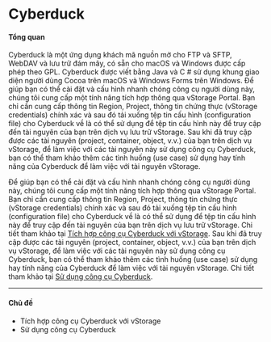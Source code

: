 # Cyberduck

#### Tổng quan 

Cyberduck là một ứng dụng khách mã nguồn mở cho FTP và SFTP, WebDAV và lưu trữ đám mây, có sẵn cho macOS và Windows được cấp phép theo GPL. Cyberduck được viết bằng Java và C # sử dụng khung giao diện người dùng Cocoa trên macOS và Windows Forms trên Windows. Để giúp bạn có thể cài đặt và cấu hình nhanh chóng công cụ người dùng này, chúng tôi cung cấp một tính năng tích hợp thông qua vStorage Portal. Bạn chỉ cần cung cấp thông tin Region, Project, thông tin chứng thực (vStorage credentials) chính xác và sau đó tải xuống tệp tin cấu hình (configuration file) cho Cyberduck về là có thể sử dụng để tệp tin cấu hình này để truy cập đến tài nguyên của bạn trên dịch vụ lưu trữ vStorage. Sau khi đã truy cập được các tài nguyên (project, container, object, v.v.) của bạn trên dịch vụ vStorage, để làm việc với các tài nguyên này sử dụng công cụ Cyberduck, bạn có thể tham khảo thêm các tình huống (use case) sử dụng hay tính năng của Cyberduck để làm việc với tài nguyên vStorage.

Để giúp bạn có thể cài đặt và cấu hình nhanh chóng công cụ người dùng này, chúng tôi cung cấp một tính năng tích hợp thông qua vStorage Portal. Bạn chỉ cần cung cấp thông tin Region, Project, thông tin chứng thực (vStorage credentials) chính xác và sau đó tải xuống tệp tin cấu hình (configuration file) cho Cyberduck về là có thể sử dụng để tệp tin cấu hình này để truy cập đến tài nguyên của bạn trên dịch vụ lưu trữ vStorage. Chi tiết tham khảo tại [Tích hợp công cụ Cyberduck với vStorage](https://docs.vngcloud.vn/vng-cloud-document/vn/vstorage/object-storage/vstorage-hcm03/3rd-party-softwares/cyberduck/tich-hop-cong-cu-cyberduck-voi-vstorage). Sau khi đã truy cập được các tài nguyên (project, container, object, v.v.) của bạn trên dịch vụ vStorage, để làm việc với các tài nguyên này sử dụng công cụ Cyberduck, bạn có thể tham khảo thêm các tình huống (use case) sử dụng hay tính năng của Cyberduck để làm việc với tài nguyên vStorage. Chi tiết tham khảo tại [Sử dụng công cụ Cyberduck](https://docs.vngcloud.vn/vng-cloud-document/vn/vstorage/object-storage/vstorage-hcm03/3rd-party-softwares/cyberduck/su-dung-cong-cu-cyberduck).

***

#### Chủ đề 

* Tích hợp công cụ Cyberduck với vStorage
* Sử dụng công cụ Cyberduck

